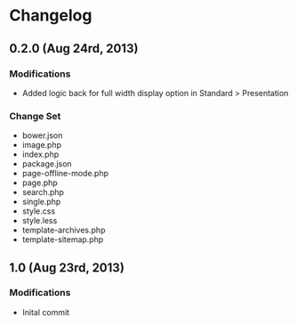 # Changelog

## 0.2.0 (Aug 24rd, 2013)

### Modifications

* Added logic back for full width display option in Standard > Presentation

### Change Set

* bower.json
* image.php
* index.php
* package.json
* page-offline-mode.php
* page.php
* search.php
* single.php
* style.css
* style.less
* template-archives.php
* template-sitemap.php

## 1.0 (Aug 23rd, 2013)

### Modifications

* Inital commit